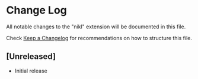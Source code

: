 # Change Log

All notable changes to the "nikl" extension will be documented in this file.

Check [Keep a Changelog](http://keepachangelog.com/) for recommendations on how to structure this file.

## [Unreleased]

- Initial release